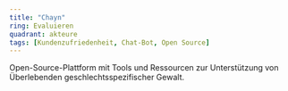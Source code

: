 ```yaml
---
title: "Chayn"
ring: Evaluieren
quadrant: akteure
tags: [Kundenzufriedenheit, Chat-Bot, Open Source]
---
```


Open-Source-Plattform mit Tools und Ressourcen zur Unterstützung von Überlebenden geschlechtsspezifischer Gewalt.

